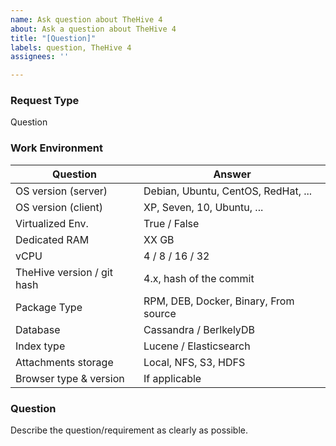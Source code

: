 ```yaml
---
name: Ask question about TheHive 4
about: Ask a question about TheHive 4
title: "[Question]"
labels: question, TheHive 4
assignees: ''

---
```


### Request Type

Question

### Work Environment

| Question                   | Answer                                |
| -------------------------- | ------------------------------------- |
| OS version (server)        | Debian, Ubuntu, CentOS, RedHat, ...   |
| OS version (client)        | XP, Seven, 10, Ubuntu, ...            |
| Virtualized  Env.          | True / False                          |
| Dedicated RAM              | XX GB                                 |
| vCPU                       | 4 / 8 / 16 / 32                       |
| TheHive version / git hash | 4.x, hash of the commit               |
| Package Type               | RPM, DEB, Docker, Binary, From source |
| Database                   | Cassandra / BerlkelyDB                |
| Index type                 | Lucene / Elasticsearch                |
| Attachments storage        | Local, NFS, S3, HDFS                  |
| Browser type & version     | If applicable                         |

### Question

Describe the question/requirement as clearly as possible.